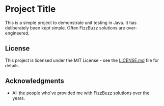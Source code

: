 # Project Title

This is a simple project to demonstrate unit testing in Java. It has deliberately been kept simple.
Often FizzBuzz solutions are over-engineered.

## License

This project is licensed under the MIT License - see the [LICENSE.md](LICENSE.md) file for details

## Acknowledgments

* All the people who've provided me with FizzBuzz solutions over the years.
